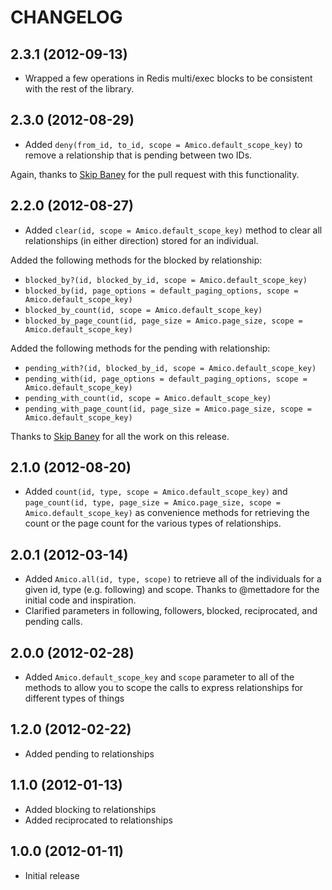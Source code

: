 # CHANGELOG

## 2.3.1 (2012-09-13)

* Wrapped a few operations in Redis multi/exec blocks to be consistent with the rest of the library.

## 2.3.0 (2012-08-29)

* Added `deny(from_id, to_id, scope = Amico.default_scope_key)` to remove a relationship that is pending between two IDs.

Again, thanks to [Skip Baney](https://github.com/twelvelabs) for the pull request with this functionality.

## 2.2.0 (2012-08-27)

* Added `clear(id, scope = Amico.default_scope_key)` method to clear all relationships (in either direction) stored for an individual.

Added the following methods for the blocked by relationship:

* `blocked_by?(id, blocked_by_id, scope = Amico.default_scope_key)`
* `blocked_by(id, page_options = default_paging_options, scope = Amico.default_scope_key)`
* `blocked_by_count(id, scope = Amico.default_scope_key)`
* `blocked_by_page_count(id, page_size = Amico.page_size, scope = Amico.default_scope_key)`

Added the following methods for the pending with relationship:

* `pending_with?(id, blocked_by_id, scope = Amico.default_scope_key)`
* `pending_with(id, page_options = default_paging_options, scope = Amico.default_scope_key)`
* `pending_with_count(id, scope = Amico.default_scope_key)`
* `pending_with_page_count(id, page_size = Amico.page_size, scope = Amico.default_scope_key)`

Thanks to [Skip Baney](https://github.com/twelvelabs) for all the work on this release.

## 2.1.0 (2012-08-20)

* Added `count(id, type, scope = Amico.default_scope_key)` and `page_count(id, type, page_size = Amico.page_size, scope = Amico.default_scope_key)` as convenience methods for retrieving the count or the page count for the various types of relationships.

## 2.0.1 (2012-03-14)

* Added `Amico.all(id, type, scope)` to retrieve all of the individuals for a given id, type (e.g. following) and scope. Thanks to @mettadore for the initial code and inspiration.
* Clarified parameters in following, followers, blocked, reciprocated, and pending calls.

## 2.0.0 (2012-02-28)

* Added `Amico.default_scope_key` and `scope` parameter to all of the methods to allow you to scope the calls to express relationships for different types of things

## 1.2.0 (2012-02-22)

* Added pending to relationships

## 1.1.0 (2012-01-13)

* Added blocking to relationships
* Added reciprocated to relationships

## 1.0.0 (2012-01-11)

* Initial release
